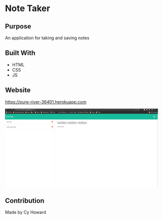 # Note Taker

## Purpose
An application for taking and saving notes

## Built With
* HTML
* CSS
* JS

## Website
https://pure-river-36401.herokuapp.com

![Note Taker](notes.PNG)
## Contribution
Made by Cy Howard
